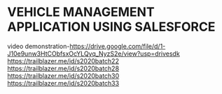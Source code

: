 # VEHICLE MANAGEMENT APPLICATION USING SALESFORCE

video demonstration-https://drive.google.com/file/d/1-J10e9unw3HtCObfsxOcYLQyq_NyzS2e/view?usp=drivesdk
https://trailblazer.me/id/s2020batch22
https://trailblazer.me/id/s2020batch28
https://trailblazer.me/id/s2020batch30
https://trailblazer.me/id/s2020batch33
